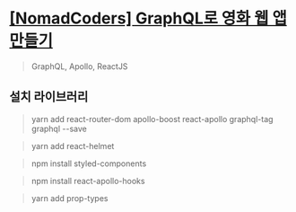 # [[NomadCoders] GraphQL로 영화 웹 앱 만들기](https://academy.nomadcoders.co/p/build-a-movie-webapp-with-reactjs-apollo-and-graphql-kr)

> GraphQL, Apollo, ReactJS

## 설치 라이브러리

> yarn add react-router-dom apollo-boost react-apollo graphql-tag graphql --save

> yarn add react-helmet

> npm install styled-components

> npm install react-apollo-hooks

> yarn add prop-types

